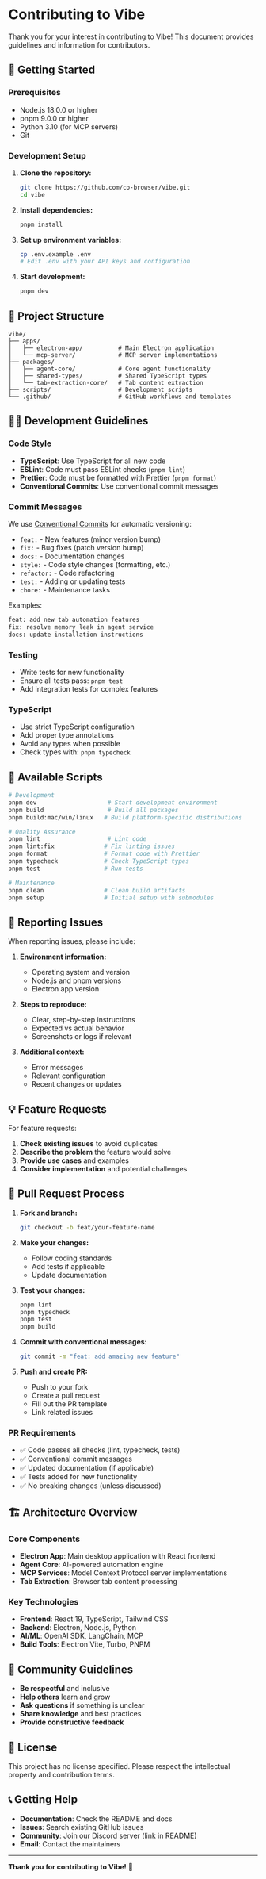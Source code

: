# Contributing to Vibe

Thank you for your interest in contributing to Vibe! This document provides guidelines and information for contributors.

## 🚀 Getting Started

### Prerequisites

- Node.js 18.0.0 or higher
- pnpm 9.0.0 or higher
- Python 3.10 (for MCP servers)
- Git

### Development Setup

1. **Clone the repository:**
   ```bash
   git clone https://github.com/co-browser/vibe.git
   cd vibe
   ```

2. **Install dependencies:**
   ```bash
   pnpm install
   ```

3. **Set up environment variables:**
   ```bash
   cp .env.example .env
   # Edit .env with your API keys and configuration
   ```

4. **Start development:**
   ```bash
   pnpm dev
   ```

## 📁 Project Structure

```
vibe/
├── apps/
│   ├── electron-app/          # Main Electron application
│   └── mcp-server/            # MCP server implementations
├── packages/
│   ├── agent-core/            # Core agent functionality
│   ├── shared-types/          # Shared TypeScript types
│   └── tab-extraction-core/   # Tab content extraction
├── scripts/                   # Development scripts
└── .github/                   # GitHub workflows and templates
```

## 🧑‍💻 Development Guidelines

### Code Style

- **TypeScript**: Use TypeScript for all new code
- **ESLint**: Code must pass ESLint checks (`pnpm lint`)
- **Prettier**: Code must be formatted with Prettier (`pnpm format`)
- **Conventional Commits**: Use conventional commit messages

### Commit Messages

We use [Conventional Commits](https://www.conventionalcommits.org/) for automatic versioning:

- `feat:` - New features (minor version bump)
- `fix:` - Bug fixes (patch version bump)
- `docs:` - Documentation changes
- `style:` - Code style changes (formatting, etc.)
- `refactor:` - Code refactoring
- `test:` - Adding or updating tests
- `chore:` - Maintenance tasks

Examples:
```bash
feat: add new tab automation features
fix: resolve memory leak in agent service
docs: update installation instructions
```

### Testing

- Write tests for new functionality
- Ensure all tests pass: `pnpm test`
- Add integration tests for complex features

### TypeScript

- Use strict TypeScript configuration
- Add proper type annotations
- Avoid `any` types when possible
- Check types with: `pnpm typecheck`

## 🔧 Available Scripts

```bash
# Development
pnpm dev                    # Start development environment
pnpm build                  # Build all packages
pnpm build:mac/win/linux   # Build platform-specific distributions

# Quality Assurance
pnpm lint                   # Lint code
pnpm lint:fix              # Fix linting issues
pnpm format                # Format code with Prettier
pnpm typecheck             # Check TypeScript types
pnpm test                  # Run tests

# Maintenance
pnpm clean                 # Clean build artifacts
pnpm setup                 # Initial setup with submodules
```

## 🐛 Reporting Issues

When reporting issues, please include:

1. **Environment information:**
   - Operating system and version
   - Node.js and pnpm versions
   - Electron app version

2. **Steps to reproduce:**
   - Clear, step-by-step instructions
   - Expected vs actual behavior
   - Screenshots or logs if relevant

3. **Additional context:**
   - Error messages
   - Relevant configuration
   - Recent changes or updates

## 💡 Feature Requests

For feature requests:

1. **Check existing issues** to avoid duplicates
2. **Describe the problem** the feature would solve
3. **Provide use cases** and examples
4. **Consider implementation** and potential challenges

## 🔀 Pull Request Process

1. **Fork and branch:**
   ```bash
   git checkout -b feat/your-feature-name
   ```

2. **Make your changes:**
   - Follow coding standards
   - Add tests if applicable
   - Update documentation

3. **Test your changes:**
   ```bash
   pnpm lint
   pnpm typecheck
   pnpm test
   pnpm build
   ```

4. **Commit with conventional messages:**
   ```bash
   git commit -m "feat: add amazing new feature"
   ```

5. **Push and create PR:**
   - Push to your fork
   - Create a pull request
   - Fill out the PR template
   - Link related issues

### PR Requirements

- ✅ Code passes all checks (lint, typecheck, tests)
- ✅ Conventional commit messages
- ✅ Updated documentation (if applicable)
- ✅ Tests added for new functionality
- ✅ No breaking changes (unless discussed)

## 🏗️ Architecture Overview

### Core Components

- **Electron App**: Main desktop application with React frontend
- **Agent Core**: AI-powered automation engine
- **MCP Services**: Model Context Protocol server implementations
- **Tab Extraction**: Browser tab content processing

### Key Technologies

- **Frontend**: React 19, TypeScript, Tailwind CSS
- **Backend**: Electron, Node.js, Python
- **AI/ML**: OpenAI SDK, LangChain, MCP
- **Build Tools**: Electron Vite, Turbo, PNPM

## 🤝 Community Guidelines

- **Be respectful** and inclusive
- **Help others** learn and grow
- **Ask questions** if something is unclear
- **Share knowledge** and best practices
- **Provide constructive feedback**

## 📄 License

This project has no license specified. Please respect the intellectual property and contribution terms.

## 📞 Getting Help

- **Documentation**: Check the README and docs
- **Issues**: Search existing GitHub issues
- **Community**: Join our Discord server (link in README)
- **Email**: Contact the maintainers

---

**Thank you for contributing to Vibe!** 🚀